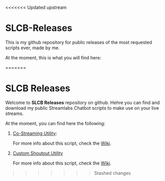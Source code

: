 <<<<<<< Updated upstream
# SLCB-Releases
 This is my github repository for public releases of the most requested scripts ever,  made by me.
 
At the moment, this is what you will find here:


=======
# SLCB Releases
 
Welcome to **SLCB Releases** repository on github. Hehre you can find and download my public Streamlabs Chatbot scripts to make use on your live streams.

At the moment, you can find here the following:

1. [Co-Streaming Utility](https://github.com/vonschappler/SLCB-Releases/releases/tag/v2.0.0):
    

    For more info about this script, check the [Wiki](https://github.com/vonschappler/SLCB-Releases/wiki/Co-Streaming-Utility).
    <br>

2. [Custom Shoutout Utility]()

    For more info about this script, check the [Wiki](https://github.com/vonschappler/SLCB-Releases/wiki/).
>>>>>>> Stashed changes
